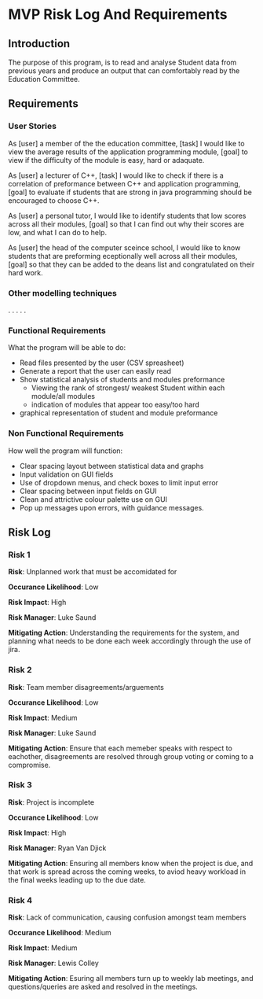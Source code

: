 # MVP Risk Log And Requirements


## Introduction

The purpose of this program, is to read and analyse Student data from previous years and produce an output that can comfortably read by the Education Committee.

## Requirements

### User Stories

As [user] a member of the the education committee, [task] I would like to view the average results of the application programming module, [goal] to view if the
difficulty of the module is easy, hard or adaquate.

As [user] a lecturer of C++, [task] I would like to check if there is a correlation of preformance between C++ and application programming, [goal] to evaluate if students that are strong
in java programming should be encouraged to choose C++.

As [user] a personal tutor, I would like to identify students that low scores across all their modules, [goal] so that I can find out why their scores are low, and what I can do to help.

As [user] the head of the computer sceince school, I would like to know students that are preforming eceptionally well across all their modules, [goal] so that they can be added to the deans list
and congratulated on their hard work.

### Other modelling techniques
.
.
.
.
.


### Functional Requirements

What the program will be able to do:

- Read files presented by the user (CSV spreasheet)
- Generate a report that the user can easily read
- Show statistical analysis of students and modules preformance
    - Viewing the rank of strongest/ weakest Student within each module/all modules
    - indication of modules that appear too easy/too hard
- graphical representation of student and module preformance

### Non Functional Requirements

How well the program will function:

- Clear spacing layout between statistical data and graphs
- Input validation on GUI fields
- Use of dropdown menus, and check boxes to limit input error
- Clear spacing between input fields on GUI
- Clean and attrictive colour palette use on GUI
- Pop up messages upon errors, with guidance messages.


## Risk Log

### Risk 1

**Risk**: Unplanned work that must be accomidated for

**Occurance Likelihood**: Low

**Risk Impact**: High

**Risk Manager**: Luke Saund

**Mitigating Action**: Understanding the requirements for the system, and planning  what needs to be done each week accordingly 
                    through the use of jira.

### Risk 2

**Risk**: Team member disagreements/arguements

**Occurance Likelihood**: Low

**Risk Impact**: Medium

**Risk Manager**: Luke Saund

**Mitigating Action**: Ensure that each memeber speaks with respect to eachother, disagreements are 
                    resolved through group voting or coming to a compromise.

### Risk 3
                    
**Risk**: Project is incomplete

**Occurance Likelihood**: Low

**Risk Impact**: High

**Risk Manager**: Ryan Van Djick

**Mitigating Action**: Ensuring all members know when the project is due, and that work is spread across 
                    the coming weeks, to aviod heavy workload in the final weeks leading up to the due date.


### Risk 4

**Risk**: Lack of communication, causing confusion amongst team members

**Occurance Likelihood**: Medium

**Risk Impact**: Medium

**Risk Manager**: Lewis Colley

**Mitigating Action**: Esuring all members turn up to weekly lab meetings, and questions/queries are asked
                    and resolved in the meetings.



